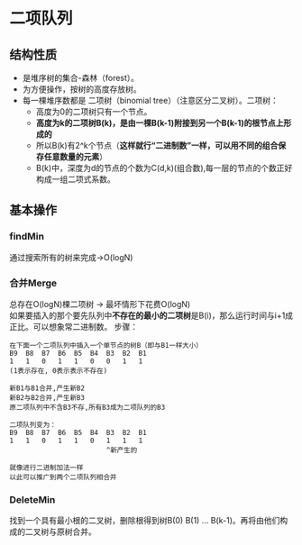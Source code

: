 # 二项队列
## 结构性质
* 是堆序树的集合-森林（forest）。
* 为方便操作，按树的高度存放树。
* 每一棵堆序数都是 二项树（binomial tree）（注意区分二叉树）。二项树：
    * 高度为0的二项树只有一个节点。
    * **高度为k的二项树B(k)，是由一棵B(k-1)附接到另一个B(k-1)的根节点上形成的**
    * 所以B(k)有2^k个节点（**这样就行“二进制数”一样，可以用不同的组合保存任意数量的元素**）
    * B(k)中，深度为d的节点的个数为C(d,k)(组合数),每一层的节点的个数正好构成一组二项式系数。
## 基本操作
### findMin
通过搜索所有的树来完成->O(logN)
### 合并Merge
总存在O(logN)棵二项树 -> 最坏情形下花费O(logN)  
如果要插入的那个要先队列中**不存在的最小的二项树**是B(i)，那么运行时间与i+1成正比。可以想象常二进制数。
步骤：
```
在下面一个二项队列中插入一个单节点的树B（即与B1一样大小）
B9  B8  B7  B6  B5  B4  B3  B2  B1
1   1   0   1   1   0   0   1   1
(1表示存在, 0表示表示不存在)

新B1与B1合并,产生新B2
新B2与B2合并,产生新B3
原二项队列中不含B3不存,所有B3成为二项队列的B3

二项队列变为：
B9  B8  B7  B6  B5  B4  B3  B2  B1
1   1   0   1   1   0   1   1   1
                        ^新产生的

就像进行二进制加法一样
以此可以推广到两个二项队列相合并
```
### DeleteMin
找到一个具有最小根的二叉树，删除根得到树B(0) B(1) ... B(k-1)。再将由他们构成的二叉树与原树合并。

